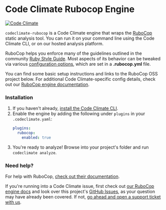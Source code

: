 # Code Climate Rubocop Engine

[![Code Climate](https://codeclimate.com/github/codeclimate/codeclimate-rubocop/badges/gpa.svg)](https://codeclimate.com/github/codeclimate/codeclimate-rubocop)

`codeclimate-rubocop` is a Code Climate engine that wraps the [RuboCop](https://github.com/rubocop-hq/rubocop) static analysis tool. You can run it on your command line using the Code Climate CLI, or on our hosted analysis platform.

RuboCop helps you enforce many of the guidelines outlined in the community [Ruby Style Guide](https://github.com/rubocop-hq/ruby-style-guide). Most aspects of its behavior can be tweaked via various [configuration options](https://github.com/rubocop-hq/rubocop/blob/master/config/default.yml), which are set in a **.rubocop.yml** file.

You can find some basic setup instructions and links to the RuboCop OSS project below. For additional Code Climate-specific config details, check out our [RuboCop engine documentation][cc-docs-rubocop].

### Installation

1. If you haven't already, [install the Code Climate CLI](https://github.com/codeclimate/codeclimate).
2. Enable the engine by adding the following under `plugins` in your `.codeclimate.yaml`:
    ```yaml
    plugins:
      rubocop:
        enabled: true
    ```
3. You're ready to analyze! Browse into your project's folder and run `codeclimate analyze`.

### Need help?

For help with RuboCop, [check out their documentation](https://github.com/rubocop-hq/rubocop).

If you're running into a Code Climate issue, first check out [our RuboCop engine docs][cc-docs-rubocop] and look over this project's [GitHub Issues](https://github.com/codeclimate/codeclimate-rubocop/issues), as your question may have already been covered. If not, [go ahead and open a support ticket with us](https://codeclimate.com/help).

[cc-docs-rubocop]: https://docs.codeclimate.com/docs/rubocop
